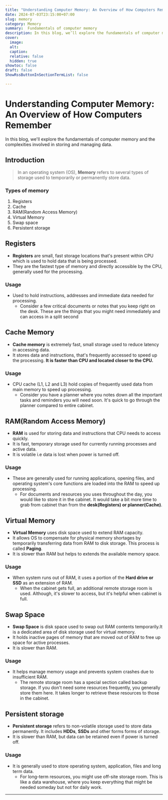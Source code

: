 ```yaml
---
title: "Understanding Computer Memory: An Overview of How Computers Remember"
date: 2024-07-03T23:15:00+07:00
slug: memory
category: Memory 
summary:  Fundamentals of computer memory
description: In this blog, we’ll explore the fundamentals of computer memory and the complexities involved in storing and managing data.
cover:
  image:
  alt: 
  caption: 
  relative: false
  hidden: true
showtoc: false
draft: false
ShowRssButtonInSectionTermList: false

---
```


# Understanding Computer Memory: An Overview of How Computers Remember

In this blog, we'll explore the fundamentals of computer memory and the complexities involved in storing and managing data.

## Introduction
> In an operating system (OS), **Memory** refers to several types of storage used to temporarily or permanently store data.

### Types of memory
1. Registers
2. Cache
3. RAM(Random Access Memory)
4. Virtual Memory
5. Swap space
6. Persistent storage

## Registers

- **Registers** are small, fast storage locations that's present within CPU which is used to hold data 
that is being processed. 
- They are the fastest type of memory and directly accessible by the CPU, generally used for the processing.

### Usage

- Used to hold instructions, addresses and immediate data needed for processing.
  - Consider a few critical documents or notes that you keep right on the desk. These are the things 
  that you might need immediately and can access in a split second

## Cache Memory

- **Cache memory** is extremely fast, small storage used to reduce latency in accessing data.
- It stores data and instructions, that's frequently accessed to speed up the processing. **It is faster than
  CPU and located closer to the CPU.**

### Usage 

- CPU cache (L1, L2 and L3) hold copies of frequently used data from main memory to speed up processing.
  - Consider you have a planner where you notes down all the important tasks and reminders you will need soon.
    It's quick to go through the planner compared to entire cabinet.

## RAM(Random Access Memory)

- **RAM** is used for storing data and instructions that CPU needs to access quickly. 
- It is fast, temporary storage used for currently running processes and active data.
- It is volatile i.e data is lost when power is turned off.

### Usage

- These are generally used for running applications, opening files, and operating system's core
  functions are loaded into the RAM to speed up processing.
  - For documents and resources you uses throughout the day, you would like to store it in the cabinet.
    It would take a bit more time to grab from cabinet than from the **desk(Registers) or planner(Cache)**.

## Virtual Memory

- **Virtual Memory** uses disk space used to extend RAM capacity. 
- It allows OS to compensate for physical memory shortages by temporarily transferring data from RAM to disk storage. 
This process is called **Paging**.
- It is slower than RAM but helps to extends the available memory space.

### Usage

- When system runs out of RAM, it uses a portion of the **Hard drive or SSD** as an extension of RAM.
  - When the cabinet gets full, an additional remote storage room is used. Although, it's slower to access,
    but it's helpful when cabinet is full.

## Swap Space

- **Swap Space** is disk space used to swap out RAM contents temporarily.It is a dedicated area of disk
  storage used for virtual memory.
- It holds inactive pages of memory that are moved out of RAM to free up space for active processes.
- It is slower than RAM.

### Usage 

- It helps manage memory usage and prevents system crashes due to insufficient RAM.
  - The remote storage room has a special section called backup storage. If you don't need some resources
    frequently, you generally store them here. It takes longer to retrieve these resources to those in the cabinet.

## Persistent storage

- **Persistent storage** refers to non-volatile storage used to store data permanently. It includes **HDDs**, **SSDs** and other forms
  forms of storage.
- It is slower than RAM, but data can be retained even if power is turned off.

### Usage

- It is generally used to store operating system, application, files and long term data. 
  - For long-term resources, you might use off-site storage room. This is like a data warehouse, where you keep everything that might be needed someday but not for daily work.

[](images/memory.png)

---